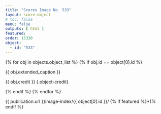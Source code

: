 ```yaml
---
title: "Scores Image No. 533"
layout: score-object
# toc: false
menu: false
outputs: [ html ]
featured: 
order: 15330
object:
  - id: "533"
---
```


{% for obj in objects.object_list %}
{% if obj.id == object[0].id %}

{{ obj.extended_caption }}

{{ obj.credit }} {.object-credit}

{% endif %}
{% endfor %}

<div class="object-credit object-url is-print-only">

{{ publication.url }}image-index/{{ object[0].id }}/ {% if featured %}*{% endif %}

</div>
